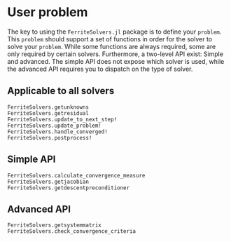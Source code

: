 # User problem
The key to using the `FerriteSolvers.jl` package is to define your 
`problem`. This `problem` should support a set of functions
in order for the solver to solve your `problem`. 
While some functions are always required, some are only required by certain solvers. 
Furthermore, a two-level API exist: Simple and advanced. 
The simple API does not expose which solver is used, while the advanced API
requires you to dispatch on the type of solver. 

## Applicable to all solvers
```@docs
FerriteSolvers.getunknowns
FerriteSolvers.getresidual
FerriteSolvers.update_to_next_step!
FerriteSolvers.update_problem!
FerriteSolvers.handle_converged!
FerriteSolvers.postprocess!
```


## Simple API
```@docs
FerriteSolvers.calculate_convergence_measure
FerriteSolvers.getjacobian
FerriteSolvers.getdescentpreconditioner
```

## Advanced API
```@docs
FerriteSolvers.getsystemmatrix
FerriteSolvers.check_convergence_criteria
```

